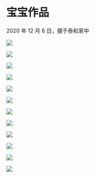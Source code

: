 # 宝宝作品


2020 年 12 月 6 日，摄于泰和家中

![](https://cdn.jsdelivr.net/gh/taojy123/babylon/gallery/IMG_2725.jpeg)

![](https://cdn.jsdelivr.net/gh/taojy123/babylon/gallery/IMG_2727.jpeg)

![](https://cdn.jsdelivr.net/gh/taojy123/babylon/gallery/IMG_2728.jpeg)

![](https://cdn.jsdelivr.net/gh/taojy123/babylon/gallery/IMG_2730.jpeg)

![](https://cdn.jsdelivr.net/gh/taojy123/babylon/gallery/IMG_2731.jpeg)

![](https://cdn.jsdelivr.net/gh/taojy123/babylon/gallery/IMG_2732.jpeg)

![](https://cdn.jsdelivr.net/gh/taojy123/babylon/gallery/IMG_2733.jpeg)

![](https://cdn.jsdelivr.net/gh/taojy123/babylon/gallery/IMG_2735.jpeg)

![](https://cdn.jsdelivr.net/gh/taojy123/babylon/gallery/IMG_2736.jpeg)

![](https://cdn.jsdelivr.net/gh/taojy123/babylon/gallery/IMG_2737.jpeg)

![](https://cdn.jsdelivr.net/gh/taojy123/babylon/gallery/IMG_2738.jpeg)

![](https://cdn.jsdelivr.net/gh/taojy123/babylon/gallery/IMG_2740.jpeg)





